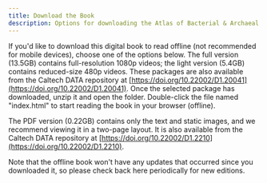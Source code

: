 ```yaml
---
title: Download the Book
description: Options for downloading the Atlas of Bacterial & Archaeal Cell Structure as a zipped package to read offline, with full-resolution or reduced-size videos
---
```

If you'd like to download this digital book to read offline (not recommended
for mobile devices), choose one of the options below. The full version (13.5GB)
contains full-resolution 1080p videos; the light version (5.4GB) contains
reduced-size 480p videos. These packages are also available from the Caltech
DATA repository at
[https://doi.org/10.22002/D1.20041](https://doi.org/10.22002/D1.20041). Once the selected package has downloaded, unzip it and open the folder. Double-click the file named "index.html" to start reading the book in your browser (offline). 

The PDF version (0.22GB) contains only the text and static images, and we recommend viewing it in a two-page layout. It is also available from the Caltech DATA repository at [https://doi.org/10.22002/D1.2210](https://doi.org/10.22002/D1.2210).

Note that the offline book won't have any updates that occurred since you downloaded it, so please check back here periodically for new editions.